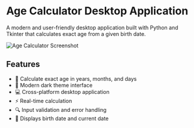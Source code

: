 # Age Calculator Desktop Application

A modern and user-friendly desktop application built with Python and Tkinter that calculates exact age from a given birth date.

![Age Calculator Screenshot](screenshots/2024-12-09_163601.png)

## Features

- 🎯 Calculate exact age in years, months, and days
- 🎨 Modern dark theme interface
- 💻 Cross-platform desktop application
- ⚡ Real-time calculation
- 🔍 Input validation and error handling
- 📅 Displays birth date and current date
